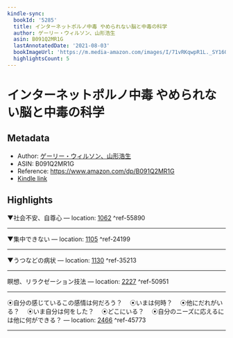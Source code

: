 ```yaml
---
kindle-sync:
  bookId: '5285'
  title: インターネットポルノ中毒 やめられない脳と中毒の科学
  author: ゲーリー・ウィルソン、山形浩生
  asin: B091Q2MR1G
  lastAnnotatedDate: '2021-08-03'
  bookImageUrl: 'https://m.media-amazon.com/images/I/71vRKqwpR1L._SY160.jpg'
  highlightsCount: 5
---
```

# インターネットポルノ中毒 やめられない脳と中毒の科学
## Metadata
* Author: [ゲーリー・ウィルソン、山形浩生](https://www.amazon.comundefined)
* ASIN: B091Q2MR1G
* Reference: https://www.amazon.com/dp/B091Q2MR1G
* [Kindle link](kindle://book?action=open&asin=B091Q2MR1G)

## Highlights
▼社会不安、自尊心 — location: [1062](kindle://book?action=open&asin=B091Q2MR1G&location=1062) ^ref-55890

---
▼集中できない — location: [1105](kindle://book?action=open&asin=B091Q2MR1G&location=1105) ^ref-24199

---
▼うつなどの病状 — location: [1130](kindle://book?action=open&asin=B091Q2MR1G&location=1130) ^ref-35213

---
瞑想、リラクゼーション技法 — location: [2227](kindle://book?action=open&asin=B091Q2MR1G&location=2227) ^ref-50951

---
⦿自分の感じているこの感情は何だろう？ 　⦿いまは何時？ 　⦿他にだれがいる？ 　⦿いま自分は何をした？ 　⦿どこにいる？ 　⦿自分のニーズに応えるには他に何ができる？ — location: [2466](kindle://book?action=open&asin=B091Q2MR1G&location=2466) ^ref-45773

---
